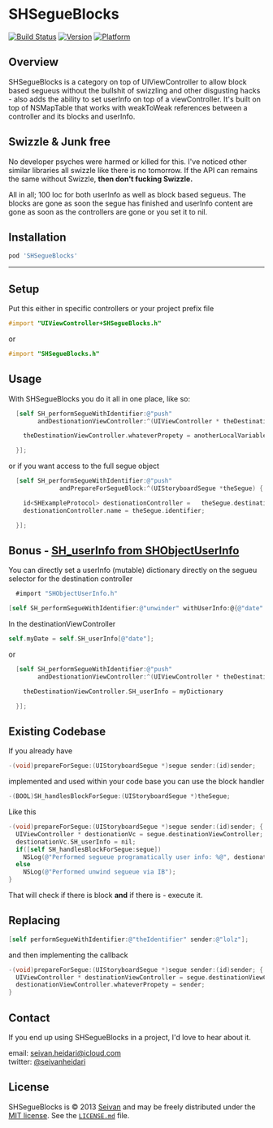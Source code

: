 SHSegueBlocks
==========
[![Build Status](https://travis-ci.org/seivan/SHSegueBlocks.png?branch=master)](https://travis-ci.org/seivan/SHSegueBlocks)
[![Version](http://cocoapod-badges.herokuapp.com/v/SHSegueBlocks/badge.png)](http://cocoadocs.org/docsets/SHSegueBlocks)
[![Platform](http://cocoapod-badges.herokuapp.com/p/SHSegueBlocks/badge.png)](http://cocoadocs.org/docsets/SHSegueBlocks)


Overview
--------

SHSegueBlocks is a category on top of UIViewController to allow block based segueus without the bullshit of swizzling and other disgusting hacks - also adds the ability to set userInfo on top of a viewController. It's built on top of NSMapTable that works with weakToWeak references between a controller and its blocks and userInfo. 


Swizzle & Junk free 
-------------------

No developer psyches were harmed or killed for this. I've noticed other similar libraries all swizzle like there is no tomorrow. If the API can remains the same without Swizzle, **then don't fucking Swizzle.**

All in all; 100 loc for both userInfo as well as block based segueus.
The blocks are gone as soon the segue has finished and userInfo content are gone as soon as the controllers are gone or you set it to nil. 


Installation
------------

```ruby
pod 'SHSegueBlocks'
```

***

Setup
-----

Put this either in specific controllers or your project prefix file

```objective-c
#import "UIViewController+SHSegueBlocks.h"
```
or
```objective-c
#import "SHSegueBlocks.h"
```

Usage
-----

With SHSegueBlocks you do it all in one place, like so:

```objective-c
  [self SH_performSegueWithIdentifier:@"push" 
        andDestionationViewController:^(UIViewController * theDestinationViewController) {

    theDestinationViewController.whateverPropety = anotherLocalVariable

  }];

``` 

or if you want access to the full segue object

```objective-c
  [self SH_performSegueWithIdentifier:@"push" 
              andPrepareForSegueBlock:^(UIStoryboardSegue *theSegue) {

    id<SHExampleProtocol> destionationController =   theSegue.destinationViewController;
    destionationController.name = theSegue.identifier;

  }];

```


Bonus - [SH_userInfo from SHObjectUserInfo](http://www.github.com/seivan/SHOBjectUserInfo)
------ 

You can directly set a userInfo (mutable) dictionary directly on the segueu selector for the destination controller

```objective-c
  #import "SHObjectUserInfo.h"
```

```objective-c
[self SH_performSegueWithIdentifier:@"unwinder" withUserInfo:@{@"date" : [NSDate date]}];

```

In the destinationViewController

```objective-c
self.myDate = self.SH_userInfo[@"date"];
```

or

```objective-c
  [self SH_performSegueWithIdentifier:@"push" 
        andDestionationViewController:^(UIViewController * theDestinationViewController) {

    theDestinationViewController.SH_userInfo = myDictionary

  }];

``` 

Existing Codebase 
-----------------

If you already have  

```objective-c
-(void)prepareForSegue:(UIStoryboardSegue *)segue sender:(id)sender;
``` 

implemented and used within your code base you can use the block handler

```objective-c
-(BOOL)SH_handlesBlockForSegue:(UIStoryboardSegue *)theSegue;
```

Like this 

```objective-c
-(void)prepareForSegue:(UIStoryboardSegue *)segue sender:(id)sender; {
  UIViewController * destionationVc = segue.destinationViewController;
  destionationVc.SH_userInfo = nil;
  if([self SH_handlesBlockForSegue:segue])
    NSLog(@"Performed segueue programatically user info: %@", destionationVc.SH_userInfo);
  else
    NSLog(@"Performed unwind segueue via IB");
}

```
That will check if there is block **and** if there is - execute it. 

Replacing
---------

```objective-c
[self performSegueWithIdentifier:@"theIdentifier" sender:@"lolz"];
```

and then implementing the callback

```objective-c
-(void)prepareForSegue:(UIStoryboardSegue *)segue sender:(id)sender; {
  UIViewController * destinationViewController = segue.destinationViewController;
  destionationViewController.whateverPropety = sender;
}
```


Contact
-------

If you end up using SHSegueBlocks in a project, I'd love to hear about it.

email: [seivan.heidari@icloud.com](mailto:seivan.heidari@icloud.com)  
twitter: [@seivanheidari](https://twitter.com/seivanheidari)

## License

SHSegueBlocks is © 2013 [Seivan](http://www.github.com/seivan) and may be freely
distributed under the [MIT license](http://opensource.org/licenses/MIT).
See the [`LICENSE.md`](https://github.com/seivan/SHSegueBlocks/blob/master/LICENSE.md) file.
